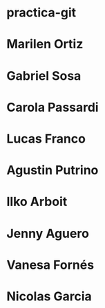 # practica-git

# Marilen Ortiz

# Gabriel Sosa

# Carola Passardi

# Lucas Franco

# Agustin Putrino

# Ilko Arboit

# Jenny Aguero

# Vanesa Fornés 

# Nicolas Garcia